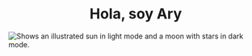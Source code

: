 <div align="center">
    <h1 align="center">Hola, soy Ary</h1>
</div>
<picture>
  <source media="(prefers-color-scheme: dark)" srcset="https://imgur.com/a/9owKdMr](https://imgur.com/a/v1cu8Hv">
  <source media="(prefers-color-scheme: light)" srcset="https://imgur.com/FmfBzsb](https://imgur.com/a/UgBMTB9">
  <img alt="Shows an illustrated sun in light mode and a moon with stars in dark mode." src="https://imgur.com/a/UgBMTB9">
</picture>

